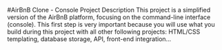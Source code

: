 #AirBnB Clone - Console
Project Description
This project is a simplified version of the AirBnB platform, focusing on the command-line interface (console).
This first step is very important because you will use what you build during this project with all other following projects: HTML/CSS templating, database storage, API, front-end integration…
